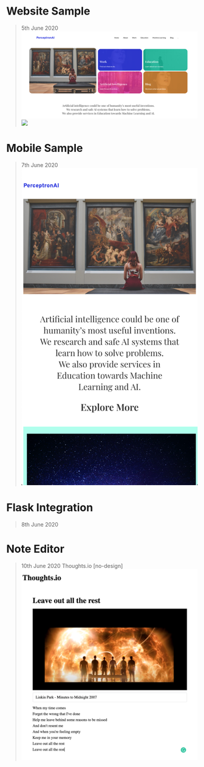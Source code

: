 # Website Sample

>5th June 2020
![](Sample.png)
![](features.png)

# Mobile Sample

>7th June 2020
![](Mobile.png)

# Flask Integration
>8th June 2020

# Note Editor 
>10th June 2020
Thoughts.io [no-design]
![](thoughts.png)
